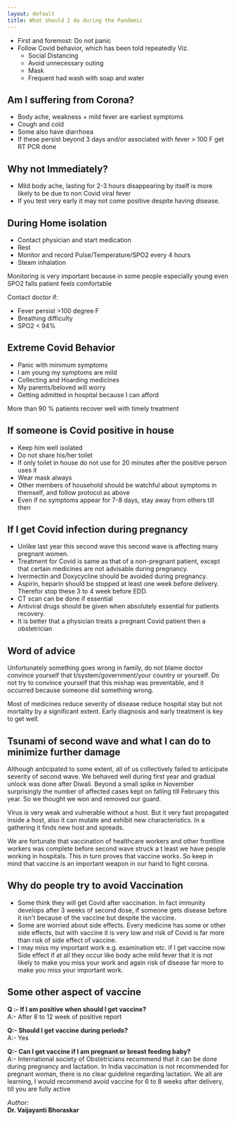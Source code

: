 ```yaml
---
layout: default
title: What should I do during the Pandemic
---
```


- First and foremost: Do not panic
- Follow Covid behavior, which has been told repeatedly Viz.
  - Social Distancing
  - Avoid unnecessary outing
  - Mask
  - Frequent had wash with soap and water

## Am I suffering from Corona?

- Body ache, weakness + mild fever are earliest symptoms
- Cough and cold
- Some also have diarrhoea
- If these persist beyond 3 days and/or associated with fever &gt; 100 F get RT PCR done

## Why not Immediately?

- Mild body ache, lasting for 2-3 hours disappearing by itself is more likely to be due to non Covid viral fever
- If you test very early it may not come positive despite having disease.

## During Home isolation

- Contact physician and start medication
- Rest
- Monitor and record Pulse/Temperature/SPO2 every 4 hours
- Steam inhalation

Monitoring is very important because in some people especially young even SPO2 falls patient feels comfortable

Contact doctor if:

- Fever persist &gt;100 degree F
- Breathing difficulty
- SPO2 &lt; 94%

## Extreme Covid Behavior
- Panic with minimum symptoms
- I am young my symptoms are mild
- Collecting and Hoarding medicines
- My parents/beloved will worry
- Getting admitted in hospital because I can afford

More than 90 % patients recover well with timely treatment

## If someone is Covid positive in house

- Keep him well isolated
- Do not share his/her toilet
- If only toilet in house do not use for 20 minutes after the positive person uses it
- Wear mask always
- Other members of household should be watchful about symptoms in themself, and follow protocol as above
- Even if no symptoms appear for 7-8 days, stay away from others till then

## If I get Covid infection during pregnancy

- Unlike last year this second wave this second wave is affecting many pregnant women.
- Treatment for Covid is same as that of a non-pregnant patient, except that certain medicines are not advisable during pregnancy.
- Ivermectin and Doxycycline should be avoided during pregnancy.
- Aspirin, heparin should be stopped at least one week before delivery. Therefor stop these 3 to 4 week before EDD.
- CT scan can be done if essential
- Antiviral drugs should be given when absolutely essential for patients recovery.
- It is better that a physician treats a pregnant Covid patient then a obstetrician

## Word of advice

Unfortunately something goes wrong in family, do not blame doctor convince yourself that t/system/government/your country or yourself. Do not try to convince yourself that this mishap was preventable, and it occurred because someone did something wrong.

Most of medicines reduce severity of disease reduce hospital stay but not mortality by a significant extent. Early diagnosis and early treatment is key to get well.

## Tsunami of second wave and what I can do to minimize further damage

Although anticipated to some extent, all of us collectively failed to anticipate severity of second wave. We behaved well during first year and gradual unlock was done after Diwali. Beyond a small spike in November surprisingly the number of affected cases kept on falling till February this year. So we thought we won and removed our guard.

Virus is very weak and vulnerable without a host. But it very fast propagated inside a host, also it can mutate and exhibit new characteristics. In a gathering it finds new host and spreads.

We are fortunate that vaccination of healthcare workers and other frontline workers was complete before second wave struck a t least we have people working in hospitals. This in turn proves that vaccine works. So keep in mind that vaccine is an important weapon in our hand to fight corona.

## Why do people try to avoid Vaccination

- Some think they will get Covid after vaccination. In fact immunity develops after 3 weeks of second dose, if someone gets disease before it isn't because of the vaccine but despite the vaccine.
- Some are worried about side effects. Every medicine has some or other side effects, but with vaccine it is very low and risk of Covid is far more than risk of side effect of vaccine.
- I may miss my important work e.g. examination etc. if I get vaccine now. Side effect if at all they occur like body ache mild fever that it is not likely to make you miss your work and again risk of disease far more to make you miss your important work.

## Some other aspect of vaccine

**Q :- If I am positive when should I get vaccine?**<br/>
A:- After 8 to 12 week of positive report


**Q:- Should I get vaccine during periods?**<br/>
A:- Yes


**Q:- Can I get vaccine if I am pregnant or breast feeding baby?**<br/>
A:- International society of Obstetricians recommend that it can be done during pregnancy and lactation. In India vaccination is not recommended for pregnant woman, there is no clear guideline regarding lactation. We all are learning, I would recommend avoid vaccine for 6 to 8 weeks after delivery, till you are fully active

*Author:*<br/>
**Dr. Vaijayanti Bhoraskar**
